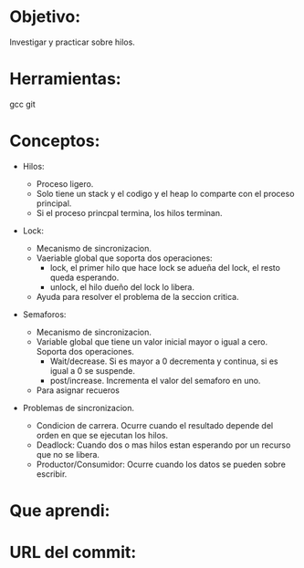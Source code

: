 # Objetivo:
Investigar y practicar sobre hilos.

# Herramientas:
gcc
git

# Conceptos:
+ Hilos:
  + Proceso ligero.
  + Solo tiene un stack y el codigo y el heap lo comparte con el proceso principal.
  + Si el proceso princpal termina, los hilos terminan.

+ Lock:
  + Mecanismo de sincronizacion.
  + Vaeriable global que soporta dos operaciones:
    + lock, el primer hilo que hace lock se adueña del lock, el resto queda esperando.
    + unlock, el hilo dueño del lock lo libera.
  + Ayuda para resolver el problema de la seccion critica.
  
 + Semaforos:
    + Mecanismo de sincronizacion.
    + Variable global que tiene un valor inicial mayor o igual a cero. Soporta dos operaciones.
      + Wait/decrease. Si es mayor a 0 decrementa y continua, si es igual a 0 se suspende.
      + post/increase. Incrementa el valor del semaforo en uno.
    + Para asignar recueros
  + Problemas de sincronizacion.
    + Condicion de carrera. Ocurre cuando el resultado depende del orden en que se ejecutan los hilos.
    + Deadlock: Cuando dos o mas hilos estan esperando por un recurso que no se libera.
    + Productor/Consumidor: Ocurre cuando los datos se pueden sobre escribir.
    
   # Que aprendi:
   
   # URL del commit:
